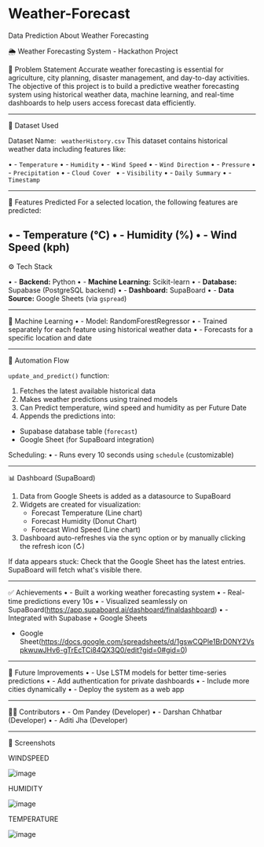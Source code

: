 # Weather-Forecast
Data Prediction About Weather Forecasting

🌦️ Weather Forecasting System - Hackathon Project

🧠 Problem Statement
Accurate weather forecasting is essential for agriculture, city planning, disaster management, and day-to-day activities. The objective of this project is to build a predictive weather forecasting system using historical weather data, machine learning, and real-time dashboards to help users access forecast data efficiently.

---

📁 Dataset Used

Dataset Name: ` weatherHistory.csv`
This dataset contains historical weather data including features like:

•	- `Temperature`
•	- `Humidity`
•	- `Wind Speed`
•	- `Wind Direction`
•	- `Pressure`
•	- `Precipitation`
•	- `Cloud Cover `
•	- `Visibility`
•	- `Daily Summary`
•	- `Timestamp`

---



🔧 Features Predicted
For a selected location, the following features are predicted:

•	- Temperature (°C)
•	- Humidity (%)
•	- Wind Speed (kph)
---

⚙️ Tech Stack

•	- **Backend:** Python
•	- **Machine Learning:** Scikit-learn
•	- **Database:** Supabase (PostgreSQL backend)
•	- **Dashboard:** SupaBoard
•	- **Data Source:** Google Sheets (via `gspread`)

---

🧠 Machine Learning
•	- Model: RandomForestRegressor
•	- Trained separately for each feature using historical weather data
•	- Forecasts for a specific location and date



---







🔁 Automation Flow

`update_and_predict()` function:
1.	 Fetches the latest available historical data
2.	 Makes weather predictions using trained models
3.	 Can Predict temperature, wind speed and humidity as per Future Date
4.	 Appends the predictions into:
   - Supabase database table (`forecast`)
   - Google Sheet (for SupaBoard integration)

Scheduling:
•	- Runs every 10 seconds using `schedule` (customizable)

---

📊 Dashboard (SupaBoard)
1. Data from Google Sheets is added as a datasource to SupaBoard
2. Widgets are created for visualization:
   - Forecast Temperature (Line chart)
   - Forecast Humidity (Donut Chart)
   - Forecast Wind Speed (Line chart)
3. Dashboard auto-refreshes via the sync option or by manually clicking the refresh icon (↻)

If data appears stuck: Check that the Google Sheet has the latest entries. SupaBoard will fetch what's visible there.

---






✅ Achievements
•	- Built a working weather forecasting system
•	- Real-time predictions every 10s
•	- Visualized seamlessly on SupaBoard(https://app.supaboard.ai/dashboard/finaldashboard)
•	- Integrated with Supabase + Google Sheets
   - Google Sheet(https://docs.google.com/spreadsheets/d/1gswCQPle1BrD0NY2VspkwuwJHv6-gTrEcTCi84QX3Q0/edit?gid=0#gid=0)

---

🚀 Future Improvements
•	- Use LSTM models for better time-series predictions
•	- Add authentication for private dashboards
•	- Include more cities dynamically
•	- Deploy the system as a web app


---

👨‍💻 Contributors
•	- Om Pandey (Developer)
•	- Darshan Chhatbar (Developer)
•	- Aditi Jha (Developer)

---









📸 Screenshots

WINDSPEED

 ![image](https://github.com/user-attachments/assets/431296c6-3003-4f6c-b868-7af3f41e8836)



HUMIDITY

 ![image](https://github.com/user-attachments/assets/0d30e6d8-338f-4433-9e57-877cbc0d3a8e)






TEMPERATURE


![image](https://github.com/user-attachments/assets/719aa6d8-5903-4500-a0a6-a151de1431e2)
